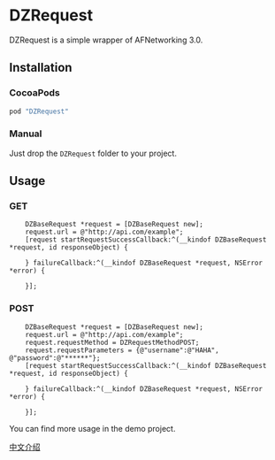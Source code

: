 # DZRequest

DZRequest is a simple wrapper of AFNetworking 3.0.

## Installation

### CocoaPods

``` bash
pod "DZRequest"
```

### Manual

Just drop the `DZRequest` folder to your project.

## Usage

### GET

``` objc
	DZBaseRequest *request = [DZBaseRequest new];
	request.url = @"http://api.com/example";
    [request startRequestSuccessCallback:^(__kindof DZBaseRequest *request, id responseObject) {

    } failureCallback:^(__kindof DZBaseRequest *request, NSError *error) {

    }];
```

### POST

``` objc
	DZBaseRequest *request = [DZBaseRequest new];
	request.url = @"http://api.com/example";
	request.requestMethod = DZRequestMethodPOST;
	request.requestParameters = {@"username":@"HAHA", @"password":@"******"};
    [request startRequestSuccessCallback:^(__kindof DZBaseRequest *request, id responseObject) {

    } failureCallback:^(__kindof DZBaseRequest *request, NSError *error) {

    }];
```

You can find more usage in the demo project.

[中文介绍](http://dazuo.github.io/2016/05/10/introduction-to-opensource-dzrequest/)